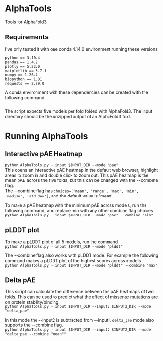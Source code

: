 # AlphaTools
Tools for AlphaFold3

## Requirements

I've only tested it with one conda 4.14.0 environment running these versions

`python == 3.10.4`  
`pandas == 1.4.2`  
`plotly == 5.22.0`  
`matplotlib == 3.7.1`  
`numpy == 1.26.4`  
`biopython == 1.81`  
`requests == 2.29.0`  

A conda environment with these dependencies can be created with the following command.  
```conda create -n AlphaTools python=3.10.4 pandas=1.4.2 plotly=5.22.0 matplotlib=3.7.1 numpy=1.26.4 biopython=1.81 requests=2.29.0 -y
```

The script expects five models per fold folded with AlphaFold3. The input directory should be the unzipped output of an AlphaFold3 fold.  

# Running AlphaTools

## Interactive pAE Heatmap  

```python AlphaTools.py --input $INPUT_DIR --mode "pae"```   
This opens an interactive pAE heatmap in the default web browser, highlight areas to zoom in and double click to zoom out. This pAE heatmap is the mean pAE across the five folds, but this can be changed with the --combine flag.  
The --combine flag has `choices=['mean', 'range', 'max', 'min', 'median', 'std_dev']`, and the default value is 'mean'.  

To make a pAE heatmap with the minimum pAE across models, run the following command, and replace min with any other combine flag choices  
```python AlphaTools.py --input $INPUT_DIR --mode "pae" --combine "min"```  


## pLDDT plot

To make a pLDDT plot of all 5 models, run the command  
```python AlphaTools.py --input $INPUT_DIR --mode "plddt"```  

The --combine flag also works with pLDDT mode. For example the following command makes a pLDDT plot of the highest scores across models  
```python AlphaTools.py --input $INPUT_DIR --mode "plddt" --combine "max"```  


## Delta pAE  

This script can calculate the difference between the pAE heatmaps of two folds. This can be used to predict what the effect of missense mutations are on protein stability/binding.  
```python AlphaTools.py --input $INPUT_DIR --input2 $INPUT2_DIR --mode "delta_pae"```  

In this mode the --input2 is subtracted from --input1. `delta_pae` mode also supports the --combine flag.  
```python AlphaTools.py --input $INPUT_DIR --input2 $INPUT2_DIR --mode "delta_pae --combine "mean""```  
